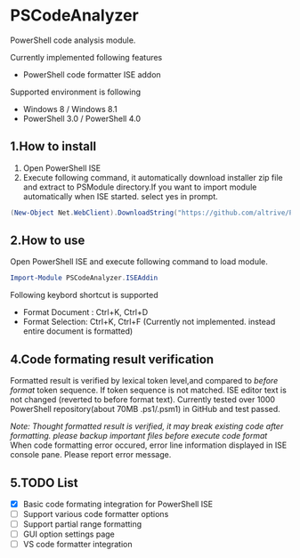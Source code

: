 PSCodeAnalyzer
==============
PowerShell code analysis module.

Currently implemented following features
- PowerShell code formatter ISE addon

Supported environment is following
- Windows 8 / Windows 8.1
- PowerShell 3.0 / PowerShell 4.0

1.How to install
---------------
1. Open PowerShell ISE
2. Execute following command, it automatically download installer zip file and extract to PSModule directory.If you want to import module automatically when ISE started. select yes in prompt.

``` powershell
(New-Object Net.WebClient).DownloadString("https://github.com/altrive/PSCodeAnalyzer/blob/master/Installer/PSCodeAnalyzer.zip") | Invoke-Expression -Verbose
```

2.How to use
--------------------
Open PowerShell ISE and execute following command to load module.
``` powershell
Import-Module PSCodeAnalyzer.ISEAddin
```

Following keybord shortcut is supported
- Format Document : Ctrl+K, Ctrl+D
- Format Selection: Ctrl+K, Ctrl+F (Currently not implemented. instead entire document is formatted)


4.Code formating result verification
-------------------
Formatted result is verified by lexical token level,and compared to *before format* token sequence. 
If token sequence is not matched. ISE editor text is not changed (reverted to before format text).
Currently tested over 1000 PowerShell repository(about 70MB .ps1/.psm1) in GitHub and test passed.

*Note: Thought formatted result is verified, it may break existing code after formatting. please backup important files before execute code format*
When code formatting error occured, error line information displayed in ISE console pane. Please report error message.


5.TODO List
---------------
- [x] Basic code formating integration for PowerShell ISE
- [ ] Support various code formatter options
- [ ] Support partial range formatting
- [ ] GUI option settings page
- [ ] VS code formatter integration
